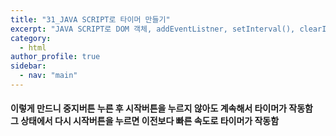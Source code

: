 ```yaml
---
title: "31_JAVA SCRIPT로 타이머 만들기"
excerpt: "JAVA SCRIPT로 DOM 객체, addEventListner, setInterval(), clearInterval()을 이용하여 타이머 만들기"
category: 
  - html
author_profile: true
sidebar:
  - nav: "main" 
---
```

<script src="https://gist.github.com/nyj001012/3d8858ebe6dd2654935a47ab51f5040f.js"></script>
<h4>이렇게 만드니 중지버튼 누른 후 시작버튼을 누르지 않아도 계속해서 타이머가 작동함<br>
그 상태에서 다시 시작버튼을 누르면 이전보다 빠른 속도로 타이머가 작동함</h4>
